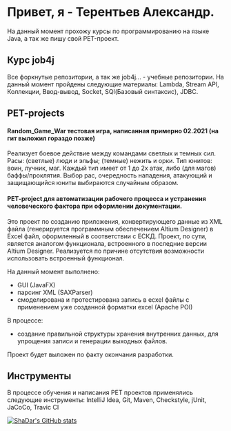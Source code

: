 # Привет, я -  Терентьев Александр.

На данный момент прохожу курсы по программированию на языке Java, а так же пишу свой PET-проект.
## Курс job4j
Все форкнутые репозитории, а так же job4j... - учебные репозитории.
На данный момент пройдены следующие материалы: Lambda, Stream API, Коллекции, Ввод-вывод, Socket, SQl(Базовый синтаксис), JDBC.

## PET-projects
#### Random_Game_War тестовая игра, написанная примерно 02.2021 (на гит выложил гораздо позже)
Реализует боевое действие между командами светлых и темных сил.
Расы: (светлые) люди и эльфы; (темные) нежить и орки.
Тип юнитов: воин, лучник, маг. Каждый тип имеет от 1 до 2х атак, либо (для магов) баффы/проклятия.
Выбор рас, очередность нападения, атакующий и защищающийся юниты выбираются случайным образом.


#### PET-project для автоматизации рабочего процесса и устранения человеческого фактора при оформлении документации.
Это проект по созданию приложения, конвертирующего данные из XML файла (генерируется программным обеспечением Altium Designer) в Excel файл, оформленный в соответствии с ЕСКД.
Проект, по сути, является аналогом функционала, встроенного в последние версии Altium Designer. Реализуется по причине отсутствия возможности использовать встроенный функционал.

На данный момент выполнено:
* GUI (JavaFX)
* парсинг XML (SAXParser)
* смоделирована и протестирована запись в ecxel файлы с применением уже созданной форматки excel (Apache POI)

В процессе: 
* создание правильной структуры хранения внутренних данных, для упрощения записи и генерации выходных файлов.

Проект будет выложен по факту окончания разработки.

## Инструменты
В процессе обучения и написания PET проектов применялись следующие инструменты:
IntelliJ Idea, Git, Maven, Сheckstyle, jUnit, JaCoCo, Travic CI

[![ShaDar's GitHub stats](https://github-readme-stats.vercel.app/api?username=aaterentev)](https://github.com/ShaDar-ru/github-readme-stats)

